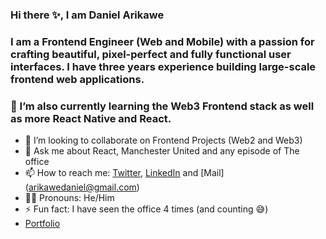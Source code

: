### Hi there ✨, I am Daniel Arikawe

### I am a Frontend Engineer (Web and Mobile) with a passion for crafting beautiful, pixel-perfect and fully functional user interfaces. I have three years experience building large-scale frontend web applications.

### 🌱 I’m also currently learning the Web3 Frontend stack as well as more React Native and React.


- 🤝 I’m looking to collaborate on Frontend Projects (Web2 and Web3)
- 💬 Ask me about React, Manchester United and any episode of The office
- 📫 How to reach me: [Twitter](https://twitter.com/danieljohnsin), [LinkedIn](https://www.linkedin.com/in/daniel-arikawe-498a1a178/) and [Mail] (arikawedaniel@gmail.com)
- 👨🏽 Pronouns: He/Him
- ⚡ Fun fact: I have seen the office 4 times (and counting 😅)
- [Portfolio](https://arikawedaniel.netlify.app/)



